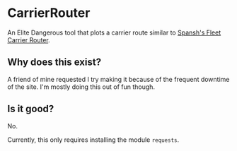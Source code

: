 # CarrierRouter
An Elite Dangerous tool that plots a carrier route similar to [Spansh's Fleet Carrier Router](https://spansh.co.uk/fleet-carrier).

## Why does this exist?

A friend of mine requested I try making it because of the frequent downtime of the site. I'm mostly doing this out of fun though.

## Is it good?

No.




Currently, this only requires installing the module `requests`.
